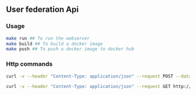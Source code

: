 ## User federation Api
### Usage
```bash
make run ## To run the webserver
make build ## To build a docker image
make push ## To push a docker image to docker hub
```

### Http commands
```bash
curl -v --header "Content-Type: application/json" --request POST --data '{"username":"john1@gmail.com","password":"1234567"}' http://localhost:5000/validate

curl -v --header "Content-Type: application/json" --request GET http://localhost:5000/user_info?id=1
```